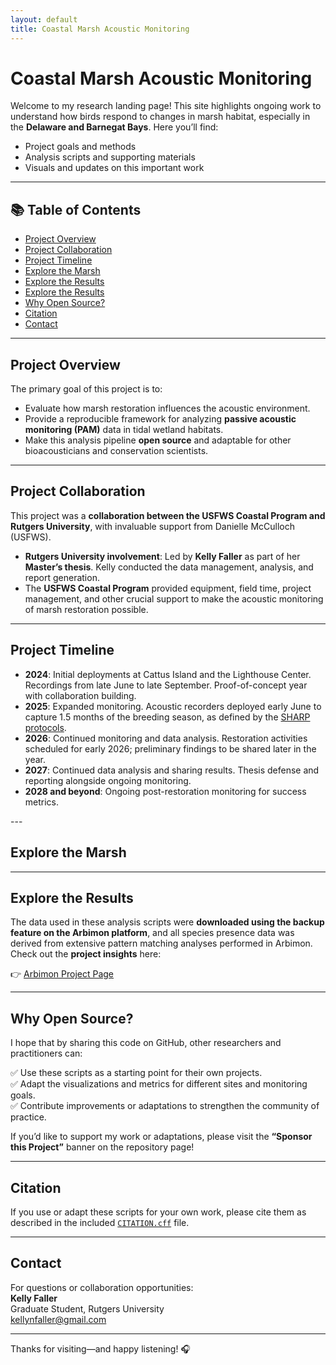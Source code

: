 ```yaml
---
layout: default
title: Coastal Marsh Acoustic Monitoring
---
```


# Coastal Marsh Acoustic Monitoring

Welcome to my research landing page! This site highlights ongoing work to understand how birds respond to changes in marsh habitat, especially in the **Delaware and Barnegat Bays**. Here you’ll find:

- Project goals and methods
- Analysis scripts and supporting materials
- Visuals and updates on this important work

---
## 📚 Table of Contents

- [Project Overview](#project-overview)
- [Project Collaboration](#project-collaboration)
- [Project Timeline](#project-timeline)
- [Explore the Marsh](#explore-the-marsh)
- [Explore the Results](#explore-the-results)
- [Explore the Results](#explore-the-results)
- [Why Open Source?](#why-open-source)
- [Citation](#citation)
- [Contact](#contact)
---

## Project Overview

The primary goal of this project is to:

- Evaluate how marsh restoration influences the acoustic environment.
- Provide a reproducible framework for analyzing **passive acoustic monitoring (PAM)** data in tidal wetland habitats.
- Make this analysis pipeline **open source** and adaptable for other bioacousticians and conservation scientists.

---

## Project Collaboration

This project was a **collaboration between the USFWS Coastal Program and Rutgers University**, with invaluable support from Danielle McCulloch (USFWS).

- **Rutgers University involvement**: Led by **Kelly Faller** as part of her **Master’s thesis**. Kelly conducted the data management, analysis, and report generation.
- The **USFWS Coastal Program** provided equipment, field time, project management, and other crucial support to make the acoustic monitoring of marsh restoration possible.

---

## Project Timeline

<ul class="timeline">
  <li><strong>2024</strong>: Initial deployments at Cattus Island and the Lighthouse Center. Recordings from late June to late September. Proof-of-concept year with collaboration building.</li>
  <li><strong>2025</strong>: Expanded monitoring. Acoustic recorders deployed early June to capture 1.5 months of the breeding season, as defined by the <a href="https://www.tidalmarshbirds.org/index.php/publicly-availablr-products/products/vegatation-sampling-protocols/marsh-survey-protocols/221-sharp-callbacksurvey-protocol-2025/file">SHARP protocols</a>.</li>
  <li><strong>2026</strong>: Continued monitoring and data analysis. Restoration activities scheduled for early 2026; preliminary findings to be shared later in the year.</li>
  <li><strong>2027</strong>: Continued data analysis and sharing results. Thesis defense and reporting alongside ongoing monitoring.</li>
  <li><strong>2028 and beyond</strong>: Ongoing post-restoration monitoring for success metrics.</li>
</ul>
---

## Explore the Marsh

---

## Explore the Results

The data used in these analysis scripts were **downloaded using the backup feature on the Arbimon platform**, and all species presence data was derived from extensive pattern matching analyses performed in Arbimon.  
Check out the **project insights** here:

👉 [Arbimon Project Page](https://arbimon.org/p/glades-restoration-soundscape-project/overview)

---

## Why Open Source?

I hope that by sharing this code on GitHub, other researchers and practitioners can:

✅ Use these scripts as a starting point for their own projects.  
✅ Adapt the visualizations and metrics for different sites and monitoring goals.  
✅ Contribute improvements or adaptations to strengthen the community of practice.

If you’d like to support my work or adaptations, please visit the **“Sponsor this Project”** banner on the repository page!

---

## Citation

If you use or adapt these scripts for your own work, please cite them as described in the included [`CITATION.cff`](Docs/CITATION.cff) file.

---

## Contact

For questions or collaboration opportunities:  
**Kelly Faller**  
Graduate Student, Rutgers University  
kellynfaller@gmail.com

---

Thanks for visiting—and happy listening! 🎧
